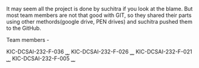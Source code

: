 It may seem all the project is done by suchitra if you look at the blame. But most team members are not that good with GIT,
so they shared their parts using other methords(google drive, PEN drives) and suchitra pushed them to the GitHub.

Team members -

KIC-DCSAI-232-F-036 ⎵⎵
KIC-DCSAI-232-F-026 ⎵⎵
KIC-DCSAI-232-F-021 ⎵⎵
KIC-DCSAI-232-F-005 ⎵⎵
